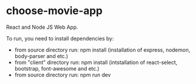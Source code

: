 # choose-movie-app

React and Node JS Web App.

To run, you need to install dependencies by:

  - from source directory run: npm install (installation of express, nodemon, body-parser and etc.)
  - from "client" directory run: npm install (intstallation of react-select, bootstrap, font-awesome and etc.)
  - from source directory run: npm run dev
